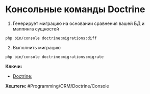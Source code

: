 
# Консольные команды Doctrine


1) Генерирует миграцию на основании сравнения вашей БД и маппинга сущностей

```shell
php bin/console doctrine:migrations:diff
```

2) Выполнить миграцию

```shell
php bin/console doctrine:migrations:migrate
```




**Ключи:**
- [Doctrine](Doctrine-ORM.md);


**Хештеги:** #Programming/ORM/Doctrine/Console